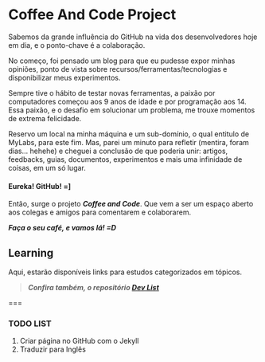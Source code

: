 # Coffee And Code Project #

Sabemos da grande influência do GitHub na vida dos desenvolvedores hoje em dia, e o ponto-chave é a colaboração. 

No começo, foi pensado um blog para que eu pudesse expor minhas opiniões, ponto de vista sobre recursos/ferramentas/tecnologias e disponibilizar meus experimentos. 

Sempre tive o hábito de testar novas ferramentas, a paixão por computadores começou aos 9 anos de idade e por programação aos 14. Essa paixão, e o desafio em solucionar um problema, me trouxe momentos de extrema felicidade. 

Reservo um local na minha máquina e um sub-domínio, o qual entitulo de MyLabs, para este fim. Mas, parei um minuto para refletir (mentira, foram dias… hehehe) e cheguei a conclusão de que poderia unir: artigos, feedbacks, guias, documentos, experimentos e mais uma infinidade de coisas, em um só lugar. 

#### Eureka! GitHub! =]

Então, surge o projeto ***Coffee and Code***. Que vem a ser um espaço aberto aos colegas e amigos para comentarem e colaborarem.

***Faça o seu café, e vamos lá! =D***

## Learning ##

Aqui, estarão disponíveis links para estudos categorizados em tópicos.

> ***Confira também, o repositório [Dev List](https://github.com/vitorbritto/dev-list)***

===

### TODO LIST

1. Criar página no GitHub com o Jekyll
2. Traduzir para Inglês
